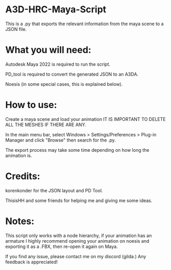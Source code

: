 # A3D-HRC-Maya-Script
This is a .py that exports the relevant information from the maya scene to a JSON file.

# What you will need:

Autodesk Maya 2022 is required to run the script.

PD_tool is required to convert the generated JSON to an A3DA.

Noesis (in some special cases, this is explained below).

# How to use:

Create a maya scene and load your animation IT IS IMPORTANT TO DELETE ALL THE MESHES IF THERE ARE ANY.

In the main menu bar, select Windows > Settings/Preferences > Plug-in Manager and click "Browse" then search for the .py.

The export process may take some time depending on how long the animation is.

# Credits:

korenkonder for the JSON layout and PD Tool.

ThisisHH and some friends for helping me and giving me some ideas.

# Notes:

This script only works with a node hierarchy, if your animation has an armature I highly recommend opening your animation on noesis and exporting it as a .FBX, then re-open it again on Maya.

If you find any issue, please contact me on my discord (gilda.) Any feedback is appreciated!
